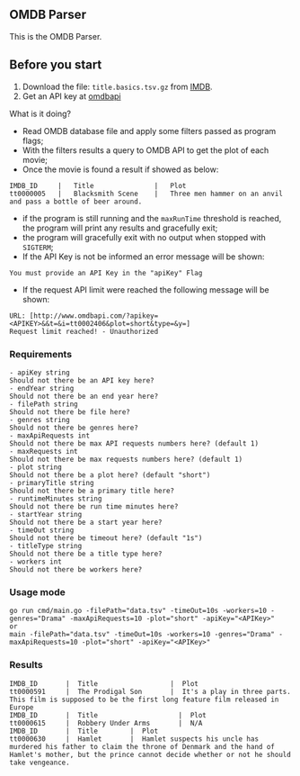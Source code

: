## OMDB Parser

This is the OMDB Parser.

## Before you start

1. Download the file: `title.basics.tsv.gz` from [IMDB](https://datasets.imdbws.com/).
2. Get an API key at [omdbapi](https://www.omdbapi.com/)

What is it doing?

* Read OMDB database file and apply some filters passed as program flags;
* With the filters results a query to OMDB API to get the plot of each movie;
* Once the movie is found a result if showed as below:
```
IMDB_ID     |   Title               |   Plot
tt0000005   |   Blacksmith Scene    |   Three men hammer on an anvil and pass a bottle of beer around. 
```
* if the program is still running and the `maxRunTime` threshold is reached, 
the program will print any results and gracefully exit;
* the program will gracefully exit with no output when stopped with `SIGTERM`;
* If the API Key is not be informed an error message will be shown:
```
You must provide an API Key in the "apiKey" Flag
```
* If the request API limit were reached the following message will be shown:
```
URL: [http://www.omdbapi.com/?apikey=<APIKEY>&&t=&i=tt0002406&plot=short&type=&y=]
Request limit reached! - Unauthorized
```


### Requirements
```
- apiKey string
Should not there be an API key here?
- endYear string
Should not there be an end year here?
- filePath string
Should not there be file here?
- genres string
Should not there be genres here?
- maxApiRequests int
Should not there be max API requests numbers here? (default 1)
- maxRequests int
Should not there be max requests numbers here? (default 1)
- plot string
Should not there be a plot here? (default "short")
- primaryTitle string
Should not there be a primary title here?
- runtimeMinutes string
Should not there be run time minutes here?
- startYear string
Should not there be a start year here?
- timeOut string
Should not there be timeout here? (default "1s")
- titleType string
Should not there be a title type here?
- workers int
Should not there be workers here?
```
### Usage mode
```
go run cmd/main.go -filePath="data.tsv" -timeOut=10s -workers=10 -genres="Drama" -maxApiRequests=10 -plot="short" -apiKey="<APIKey>"
or 
main -filePath="data.tsv" -timeOut=10s -workers=10 -genres="Drama" -maxApiRequests=10 -plot="short" -apiKey="<APIKey>"
``` 
### Results
``` 
IMDB_ID       |  Title                  |  Plot  
tt0000591     |  The Prodigal Son       |  It's a play in three parts. This film is supposed to be the first long feature film released in Europe  
IMDB_ID       |  Title                    |  Plot  
tt0000615     |  Robbery Under Arms       |  N/A  
IMDB_ID       |  Title        |  Plot  
tt0000630     |  Hamlet       |  Hamlet suspects his uncle has murdered his father to claim the throne of Denmark and the hand of Hamlet's mother, but the prince cannot decide whether or not he should take vengeance.
``` 